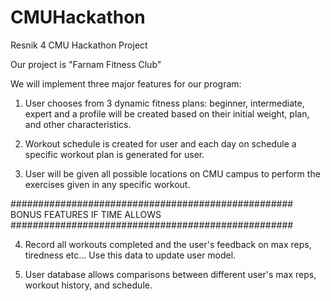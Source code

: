# CMUHackathon
Resnik 4 CMU Hackathon Project

Our project is "Farnam Fitness Club"

We will implement three major features for our program:

1. User chooses from 3 dynamic fitness plans: beginner, intermediate, expert
and a profile will be created based on their initial weight, plan, and other characteristics.

2. Workout schedule is created for user and each day on schedule a specific workout plan is generated for user.

3. User will be given all possible locations on CMU campus to perform the exercises given in any specific workout.

###################################################
          BONUS FEATURES IF TIME ALLOWS
###################################################

4. Record all workouts completed and the user's feedback on max reps, tiredness etc... Use this data to update user model.

5. User database allows comparisons between different user's max reps, workout history, and schedule.


